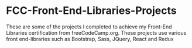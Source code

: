 # FCC-Front-End-Libraries-Projects
These are some of the projects I completed to achieve my Front-End Libraries certification from freeCodeCamp.org. These projects use various front end-libraries such as Bootstrap, Sass, JQuery, React and Redux
